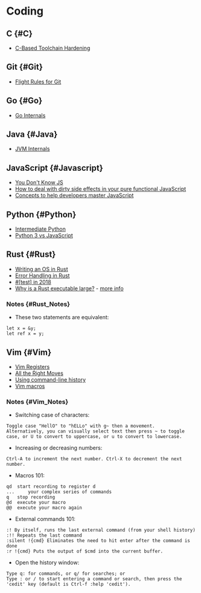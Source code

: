 # Coding

## C {#C}

* [C-Based Toolchain Hardening](https://www.owasp.org/index.php/C-Based_Toolchain_Hardening)

## Git {#Git}

* [Flight Rules for Git](https://github.com/k88hudson/git-flight-rules#i-want-to-start-a-local-repository)

## Go {#Go}

* [Go Internals](https://github.com/teh-cmc/go-internals)

## Java {#Java}

* [JVM Internals](http://blog.jamesdbloom.com/JVMInternals.html)

## JavaScript {#Javascript}

* [You Don't Know JS](https://github.com/getify/You-Dont-Know-JS)
* [How to deal with dirty side effects in your pure functional JavaScript](https://jrsinclair.com/articles/2018/how-to-deal-with-dirty-side-effects-in-your-pure-functional-javascript/)
* [Concepts to help developers master JavaScript](https://github.com/leonardomso/33-js-concepts)

## Python {#Python}

* [Intermediate Python](http://book.pythontips.com/en/latest/index.html)
* [Python 3 vs JavaScript](https://sayazamurai.github.io/python-vs-javascript/)

## Rust {#Rust}

* [Writing an OS in Rust](https://os.phil-opp.com/first-edition/)
* [Error Handling in Rust](https://blog.burntsushi.net/rust-error-handling/#standard-library-traits-used-for-error-handling)
* [#[test] in 2018](https://blog.jrenner.net/rust/testing/2018/07/19/test-in-2018.html)
* [Why is a Rust executable large?](https://lifthrasiir.github.io/rustlog/why-is-a-rust-executable-large.html) - [more info](https://users.rust-lang.org/t/why-do-rust-programs-use-more-memory-than-the-c-haskell-and-ocaml-versions/3224)

### Notes {#Rust_Notes}

* These two statements are equivalent:

```
let x = &y;
let ref x = y;
```

## Vim {#Vim}

* [Vim Registers](https://www.brianstorti.com/vim-registers/)
* [All the Right Moves](http://vim.wikia.com/wiki/All_the_right_moves)
* [Using command-line history](http://vim.wikia.com/wiki/Using_command-line_history)
* [Vim macros](http://vim.wikia.com/wiki/Macros)

### Notes {#Vim_Notes}

* Switching case of characters:

```
Toggle case "HellO" to "hELLo" with g~ then a movement.
Alternatively, you can visually select text then press ~ to toggle case, or U to convert to uppercase, or u to convert to lowercase. 
```

* Increasing or decreasing numbers:

```
Ctrl-A to increment the next number. Ctrl-X to decrement the next number.
```

* Macros 101:

```
qd 	start recording to register d
... 	your complex series of commands
q 	stop recording
@d 	execute your macro
@@ 	execute your macro again 
```

* External commands 101:

```
:! By itself, runs the last external command (from your shell history)
:!! Repeats the last command
:silent !{cmd} Eliminates the need to hit enter after the command is done
:r !{cmd} Puts the output of $cmd into the current buffer.
```

* Open the history window:

```
Type q: for commands, or q/ for searches; or
Type : or / to start entering a command or search, then press the 'cedit' key (default is Ctrl-f :help 'cedit'). 
```
